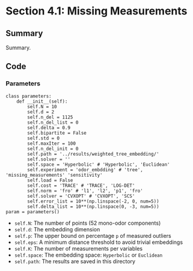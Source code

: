 # Section 4.1: Missing Measurements

## Summary
Summary.


## Code

### Parameters

```console
class parameters:
    def __init__(self):
        self.N = 10
        self.d = 2
        self.n_del = 1125
        self.n_del_list = 0
        self.delta = 0.9
        self.bipartite = False
        self.std = 0
        self.maxIter = 100
        self.n_del_init = 0
        self.path = '../results/weighted_tree_embedding/' 
        self.solver = ''
        self.space = 'Hyperbolic' # 'Hyperbolic', 'Euclidean'
        self.experiment = 'odor_embdding' # 'tree', 'missing_measurements' 'sensitivity'
        self.load = False
        self.cost = 'TRACE' # 'TRACE', 'LOG-DET'
        self.norm = 'fro' # 'l1', 'l2', 'p1', 'fro'
        self.solver = 'CVXOPT' # 'CVXOPT', 'SCS'
        self.error_list = 10**(np.linspace(-2, 0, num=5))
        self.delta_list = 10**(np.linspace(0, -3, num=5))
param = parameters()
```
- `self.N`: The number of points (52 mono-odor components)
- `self.d`: The embedding dimension
- `self.p`: The upper bound on percentage `p` of measured outliers
- `self.eps`: A minimum distance threshold to avoid trivial embeddings
- `self.K`: The number of measurements per variables
- `self.space`: The embedding space: `Hyperbolic` or `Euclidean` 
- `self.path`: The results are saved in this directory
